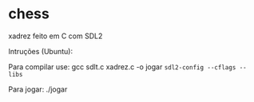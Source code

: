 # chess
xadrez feito em C com SDL2

Intruções (Ubuntu):

Para compilar use:
gcc sdlt.c xadrez.c -o jogar `sdl2-config --cflags --libs`

Para jogar:
./jogar
